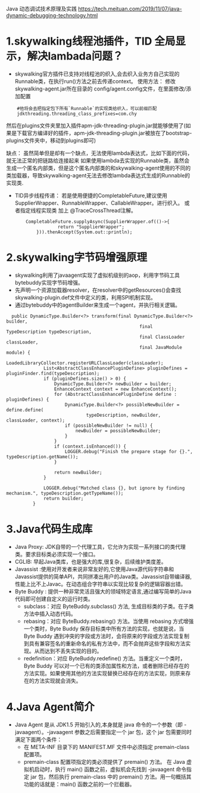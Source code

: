 
Java 动态调试技术原理及实践
https://tech.meituan.com/2019/11/07/java-dynamic-debugging-technology.html



# 1.skywalking线程池插件，TID 全局显示，解决lambada问题？

- skywalking官方插件已支持对线程池的织入,会去织入业务方自己实现的Runnable类，在执行run()方法之前去传递context。
  使用方法：
	修改 skywalking-agent.jar所在目录的 config/agent.config文件，在里面修改/添加配置
```
	#他将会去把指定包下所有`Runnable`的实现类给织入，可以前缀匹配
	jdkthreading.threading_class_prefixes=com.chy
```
然后在plugins文件夹里加入插件apm-jdk-threading-plugin.jar就能够使用了(如果是下载官方编译好的插件，apm-jdk-threading-plugin.jar被放在了bootstrap-plugins文件夹中，移动到plugins即可)

缺点：
虽然简单但是却有一个缺点，无法使用lambda表达式，比如下面的代码，就无法正常的把链路给连接起来
如果使用lambda去实现的Runnable类，虽然会生成一个匿名内部类，但是这个匿名内部类的和skywalking-agent使用的不同的类加载器，导致skywalking-agent无法去修改lambda表达式生成的Runnable的实现类.

- TID异步线程传递：
    若是使用便捷的CompletableFuture,建议使用 SupplierWrapper、RunnableWrapper、CallableWrapper。进行织入。 或者指定线程实现类 加上 @TraceCrossThread注解。
    ```
        CompletableFuture.supplyAsync(SupplierWrapper.of(()->{
                    return "SupplierWrapper";
            })).thenAccept(System.out::println);
    ```


# 2.skywalking字节码增强原理

- skywalking利用了javaagent实现了虚拟机级别的aop，利用字节码工具bytebuddy实现字节码增强。
- 先声明一个资源加载器resolver，在resolver中的getResources()会查找skywalking-plugin.def文件中定义的类，利用SPI机制实现。
- 通过bytebuddy中的agentBuilder来生成一个agent，并执行相关逻辑。
    
```
  public DynamicType.Builder<?> transform(final DynamicType.Builder<?> builder,
                                                  final TypeDescription typeDescription,
                                                  final ClassLoader classLoader,
                                                  final JavaModule module) {
              LoadedLibraryCollector.registerURLClassLoader(classLoader);
              List<AbstractClassEnhancePluginDefine> pluginDefines = pluginFinder.find(typeDescription);
              if (pluginDefines.size() > 0) {
                  DynamicType.Builder<?> newBuilder = builder;
                  EnhanceContext context = new EnhanceContext();
                  for (AbstractClassEnhancePluginDefine define : pluginDefines) {
                      DynamicType.Builder<?> possibleNewBuilder = define.define(
                              typeDescription, newBuilder, classLoader, context);
                      if (possibleNewBuilder != null) {
                          newBuilder = possibleNewBuilder;
                      }
                  }
                  if (context.isEnhanced()) {
                      LOGGER.debug("Finish the prepare stage for {}.", typeDescription.getName());
                  }
  
                  return newBuilder;
              }
  
              LOGGER.debug("Matched class {}, but ignore by finding mechanism.", typeDescription.getTypeName());
              return builder;
          }
```

# 3.Java代码生成库
- Java Proxy: JDK自带的一个代理工具，它允许为实现一系列接口的类代理类。要求目标类必须实现一个接口。
- CGLIB: 早起Java类库，也是强大的库,很复杂，后续维护类度差。
- Javassist :使用对开发者来说非常友好的,它使用Java源代码字符串和Javassist提供的简单API，共同拼凑出用户的Java类。Javassist自带编译器,性能上比不上Javac。在动态组合字符串以实现比较复杂的逻辑容器出错。
- Byte Buddy : 提供一种非常灵活且强大的领域特定语言,通过编写简单的Java代码即可创建自定义的运行时类。
    - subclass：对应 ByteBuddy.subclass() 方法, 生成目标类的子类。在子类方法中插入动态代码。
    - rebasing：对应 ByteBuddy.rebasing() 方法。当使用 rebasing 方式增强一个类时，Byte Buddy 保存目标类中所有方法的实现，也就是说，当 Byte Buddy 遇到冲突的字段或方法时，会将原来的字段或方法实现复制到具有兼容签名的重新命名的私有方法中，而不会抛弃这些字段和方法实现。从而达到不丢失实现的目的。
    - redefinition：对应 ByteBuddy.redefine() 方法。当重定义一个类时，Byte Buddy 可以对一个已有的类添加属性和方法，或者删除已经存在的方法实现。如果使用其他的方法实现替换已经存在的方法实现，则原来存在的方法实现就会消失。

# 4.Java Agent简介
- Java Agent 是从 JDK1.5 开始引入的,本身就是 java 命令的一个参数（即 -javaagent）。-javaagent 参数之后需要指定一个 jar 包，这个 jar 包需要同时满足下面两个条件：
    - 在 META-INF 目录下的 MANIFEST.MF 文件中必须指定 premain-class 配置项。
    - premain-class 配置项指定的类必须提供了 premain() 方法。
  在 Java 虚拟机启动时，执行 main() 函数之前，虚拟机会先找到 -javaagent 命令指定 jar 包，然后执行 premain-class 中的 premain() 方法。用一句概括其功能的话就是：main() 函数之前的一个拦截器。
































